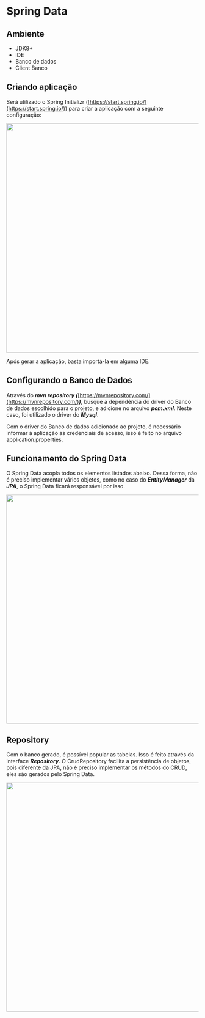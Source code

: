 ﻿# Spring Data
 
 ## Ambiente
 
- JDK8+
- IDE
- Banco de dados
- Client Banco

## Criando aplicação

Será utilizado o Spring Initializr ([https://start.spring.io/](https://start.spring.io/)) para criar a aplicação com a seguinte configuração:

<img width="600" src="https://www.notion.so/image/https%3A%2F%2Fs3-us-west-2.amazonaws.com%2Fsecure.notion-static.com%2Fc3c5cb30-367b-4c67-a27f-00bf98d6bdc5%2FUntitled.png?table=block&id=c4870454-ab7f-4d58-9578-2a8fa4528aa3&spaceId=c201bf83-8b0f-4f26-aff6-11cb5d30850e&width=2000&userId=4b9f37e7-280d-4f3d-bb98-bcfe01bcc215&cache=v2"/>

Após gerar a aplicação, basta importá-la em alguma IDE.

## Configurando o Banco de Dados

Através do ***mvn repository (***[https://mvnrepository.com/](https://mvnrepository.com/)***)***, busque a dependência do driver do Banco de dados escolhido para o projeto, e adicione no arquivo ***pom.xml***. Neste caso, foi utilizado o driver do ***Mysql***.

Com o driver do Banco de dados adicionado ao projeto, é necessário informar à aplicação as credenciais de acesso, isso é feito no arquivo application.properties.

## Funcionamento do Spring Data

O Spring Data acopla todos os elementos listados abaixo. Dessa forma, não é preciso implementar vários objetos, como no caso do ***EntityManager*** da ***JPA***, o Spring Data ficará responsável por isso.

<img width="600" src="https://www.notion.so/image/https%3A%2F%2Fs3-us-west-2.amazonaws.com%2Fsecure.notion-static.com%2F843242c3-c976-4269-8425-bb9ccc3e8175%2FUntitled.png?table=block&id=459c1792-6db1-4d3a-aad2-306fdaf30716&spaceId=c201bf83-8b0f-4f26-aff6-11cb5d30850e&width=2000&userId=4b9f37e7-280d-4f3d-bb98-bcfe01bcc215&cache=v2"/>


## Repository

Com o banco gerado, é possível popular as tabelas. Isso é feito através da interface ***Repository.*** O CrudRepository facilita a persistência de objetos, pois diferente da JPA, não é preciso implementar os métodos do CRUD, eles são gerados pelo Spring Data.

<img width="600" src="https://www.notion.so/image/https%3A%2F%2Fs3-us-west-2.amazonaws.com%2Fsecure.notion-static.com%2F6e0a7785-ac90-411a-8e23-7fafb12b71ae%2FUntitled.png?table=block&id=474df216-eb35-4482-ac64-0fa7d6c84d8a&spaceId=c201bf83-8b0f-4f26-aff6-11cb5d30850e&width=2000&userId=4b9f37e7-280d-4f3d-bb98-bcfe01bcc215&cache=v2"/>





